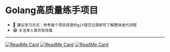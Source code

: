 # Golang高质量练手项目

- 📖 `建议学习方式：参考每个项目目录的git提交记录即可了解整体迭代流程`
- 😁 `关注本人首页有惊喜`
---
[![ReadMe Card](https://github-readme-stats.vercel.app/api/pin/?username=ithaiq&repo=thq_algo)](https://github.com/ithaiq/thq_algo)
[![ReadMe Card](https://github-readme-stats.vercel.app/api/pin/?username=ithaiq&repo=thqcache)](https://github.com/ithaiq/thqcache)
[![ReadMe Card](https://github-readme-stats.vercel.app/api/pin/?username=ithaiq&repo=thq_gin)](https://github.com/ithaiq/thq_gin)

